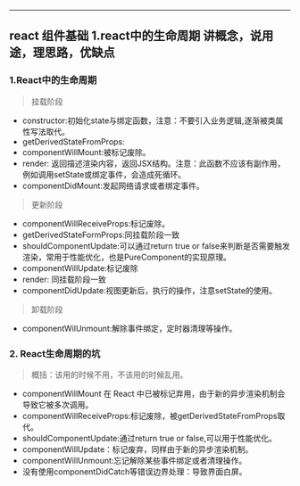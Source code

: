 ----
react 组件基础
 1.react中的生命周期
讲概念，说用途，理思路，优缺点
----

### 1.React中的生命周期

> 挂载阶段
* constructor:初始化state与绑定函数，注意：不要引入业务逻辑,逐渐被类属性写法取代。
* getDerivedStateFromProps:
* componentWillMount:被标记废除。
* render: 返回描述渲染内容，返回JSX结构。注意：此函数不应该有副作用，例如调用setState或绑定事件，会造成死循环。
* componentDidMount:发起网络请求或者绑定事件。

> 更新阶段
* componentWillReceiveProps:标记废除。
* getDerivedStateFormProps:同挂载阶段一致
* shouldComponentUpdate:可以通过return true or false来判断是否需要触发渲染，常用于性能优化，也是PureComponent的实现原理。
* componentWillUpdate:标记废除
* render: 同挂载阶段一致
* componentDidUpdate:视图更新后，执行的操作，注意setState的使用。
> 卸载阶段
* componentWilUnmount:解除事件绑定，定时器清理等操作。


### 2. React生命周期的坑
> 概括：该用的时候不用，不该用的时候乱用。
* componentWillMount 在 React 中已被标记弃用，由于新的异步渲染机制会导致它被多次调用。
* componentWillReceiveProps:标记废除，被getDerivedStateFromProps取代。
* shouldComponentUpdate:通过return true or false,可以用于性能优化。
* componentWillUpdate：标记废弃，同样由于新的异步渲染机制。
* componentWillUnmount:忘记解除某些事件绑定或者清理操作。
* 没有使用componentDidCatch等错误边界处理：导致界面白屏。